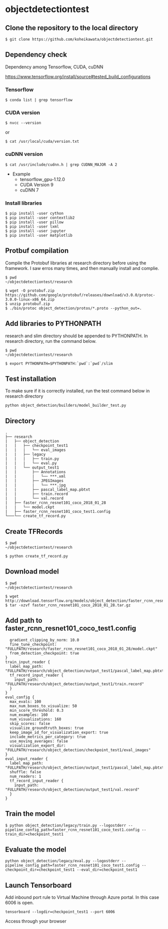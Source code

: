 # objectdetectiontest

## Clone the repository to the local directory
```
$ git clone https://github.com/koheikawata/objectdetectiontest.git
```

## Dependency check
Dependency among Tensorflow, CUDA, cuDNN

https://www.tensorflow.org/install/source#tested_build_configurations

### Tensorflow
```
$ conda list | grep tensorflow
```

### CUDA version
```
$ nvcc --version
```
or
```
$ cat /usr/local/cuda/version.txt
```

### cuDNN version
```
$ cat /usr/include/cudnn.h | grep CUDNN_MAJOR -A 2
```
* Example
    * tensorflow_gpu-1.12.0
    * CUDA Version 9
    * cuDNN 7

### Install libraries
```
$ pip install -user cython
$ pip install -user contextlib2
$ pip install -user pillow
$ pip install -user lxml
$ pip install -user jupyter
$ pip install -user matplotlib
```

## Protbuf compilation
Compile the Protobuf libraries at research directory before using the framework. I saw erros many times, and then manually install and complie.
```
$ pwd
~/objectdetectiontest/research

$ wget -O protobuf.zip https://github.com/google/protobuf/releases/download/v3.0.0/protoc-3.0.0-linux-x86_64.zip
$ unzip protobuf.zip
$ ./bin/protoc object_detection/protos/*.proto --python_out=.
```

## Add libraries to PYTHONPATH
research and slim directory should be appended to PYTHONPATH. In research directory, run the command below.
```
$ pwd
~/objectdetectiontest/research

$ export PYTHONPATH=$PYTHONPATH:`pwd`:`pwd`/slim
```
## Test installation
To make sure if it is correctly installed, run the test command below in research directory
```
python object_detection/builders/model_builder_test.py
```
## Directory
```
.
├── research
|   ├── object_detection
|   |   ├── checkpoint_test1
|   |   |   └── eval_images
|   |   ├── legacy
|   |   |   ├── train.py
|   |   |   └── eval.py
|   |   └── output_test1
|   |       ├── Annotations
|   |       |   └── ***.xml
|   |       ├── JPEGImages
|   |       |   └── ***.jpg
|   |       ├── pascal_label_map.pbtxt
|   |       ├── train.record
|   |       └── val.record
|   ├── faster_rcnn_resnet101_coco_2018_01_28
|   |   └── model.ckpt
|   ├── faster_rcnn_resnet101_coco_test1.config
└───└── create_tf_record.py
```
## Create TFRecords
```
$ pwd
~/objectdetectiontest/research

$ python create_tf_record.py
```
## Download model
```
$ pwd
~/objectdetectiontest/research

$ wget http://download.tensorflow.org/models/object_detection/faster_rcnn_resnet101_coco_2018_01_28.tar.gz
$ tar -xzvf faster_rcnn_resnet101_coco_2018_01_28.tar.gz
```
## Add path to faster_rcnn_resnet101_coco_test1.config
```
  gradient_clipping_by_norm: 10.0
  fine_tune_checkpoint: "FULLPATH/research/faster_rcnn_resnet101_coco_2018_01_28/model.ckpt"
  from_detection_checkpoint: true
}
train_input_reader {
  label_map_path: "FULLPATH/research/object_detection/output_test1/pascal_label_map.pbtxt"
  tf_record_input_reader {
    input_path: "FULLPATH/research/object_detection/output_test1/train.record"
  }
}
eval_config {
  max_evals: 100
  max_num_boxes_to_visualize: 50
  min_score_threshold: 0.3	
  num_examples: 160
  num_visualizations: 160
  skip_scores: false
  visualize_groundtruth_boxes: true
  keep_image_id_for_visualization_export: true
  include_metrics_per_category: true
  use_moving_averages: false
  visualization_export_dir: "FULLPATH/research/object_detection/checkpoint_test1/eval_images"
}
eval_input_reader {
  label_map_path: "FULLPATH/research/object_detection/output_test1/pascal_label_map.pbtxt"
  shuffle: false
  num_readers: 1
  tf_record_input_reader {
    input_path: "FULLPATH/research/object_detection/output_test1/val.record"
  }
}
```
## Train the model
```
$ python object_detection/legacy/train.py --logostderr --pipeline_config_path=faster_rcnn_resnet101_coco_test1.config --train_dir=checkpoint_test1
```
## Evaluate the model
```
python object_detection/legacy/eval.py --logostderr --pipeline_config_path=faster_rcnn_resnet101_coco_test1.config --checkpoint_dir=checkpoint_test1 --eval_dir=checkpoint_test1
```

## Launch Tensorboard
Add inbound port rule to Virtual Machine through Azure portal. In this case 6006 is open.
```
tensorboard --logdir=checkpoint_test1 --port 6006
```
Access through your browser
